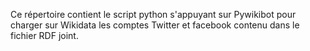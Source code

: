 Ce répertoire contient le script python s'appuyant sur Pywikibot pour charger sur Wikidata les comptes Twitter et facebook contenu dans le fichier RDF joint.

